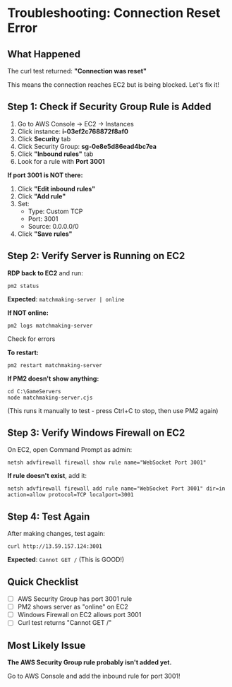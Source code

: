 # Troubleshooting: Connection Reset Error

## What Happened
The curl test returned: **"Connection was reset"**

This means the connection reaches EC2 but is being blocked. Let's fix it!

## Step 1: Check if Security Group Rule is Added

1. Go to AWS Console → EC2 → Instances
2. Click instance: **i-03ef2c768872f8af0**
3. Click **Security** tab
4. Click Security Group: **sg-0e8e5d86ead4bc7ea**
5. Click **"Inbound rules"** tab
6. Look for a rule with **Port 3001**

**If port 3001 is NOT there:**
1. Click **"Edit inbound rules"**
2. Click **"Add rule"**
3. Set:
   - Type: Custom TCP
   - Port: 3001
   - Source: 0.0.0.0/0
4. Click **"Save rules"**

## Step 2: Verify Server is Running on EC2

**RDP back to EC2** and run:
```
pm2 status
```

**Expected**: `matchmaking-server | online`

**If NOT online:**
```
pm2 logs matchmaking-server
```
Check for errors

**To restart:**
```
pm2 restart matchmaking-server
```

**If PM2 doesn't show anything:**
```
cd C:\GameServers
node matchmaking-server.cjs
```
(This runs it manually to test - press Ctrl+C to stop, then use PM2 again)

## Step 3: Verify Windows Firewall on EC2

On EC2, open Command Prompt as admin:
```
netsh advfirewall firewall show rule name="WebSocket Port 3001"
```

**If rule doesn't exist**, add it:
```
netsh advfirewall firewall add rule name="WebSocket Port 3001" dir=in action=allow protocol=TCP localport=3001
```

## Step 4: Test Again

After making changes, test again:
```
curl http://13.59.157.124:3001
```

**Expected**: `Cannot GET /` (This is GOOD!)

## Quick Checklist

- [ ] AWS Security Group has port 3001 rule
- [ ] PM2 shows server as "online" on EC2
- [ ] Windows Firewall on EC2 allows port 3001
- [ ] Curl test returns "Cannot GET /"

## Most Likely Issue

**The AWS Security Group rule probably isn't added yet.**

Go to AWS Console and add the inbound rule for port 3001!
